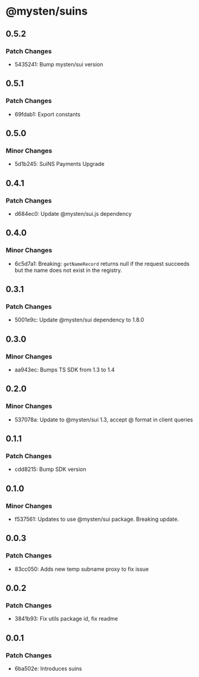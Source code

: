 # @mysten/suins

## 0.5.2

### Patch Changes

- 5435241: Bump mysten/sui version

## 0.5.1

### Patch Changes

- 69fdab1: Export constants

## 0.5.0

### Minor Changes

- 5d1b245: SuiNS Payments Upgrade

## 0.4.1

### Patch Changes

- d684ec0: Update @mysten/sui.js dependency

## 0.4.0

### Minor Changes

- 6c5d7a1: Breaking: `getNameRecord` returns null if the request succeeds but the name does not exist in the registry.

## 0.3.1

### Patch Changes

- 5001e9c: Update @mysten/sui dependency to 1.8.0

## 0.3.0

### Minor Changes

- aa943ec: Bumps TS SDK from 1.3 to 1.4

## 0.2.0

### Minor Changes

- 537078a: Update to @mysten/sui 1.3, accept @ format in client queries

## 0.1.1

### Patch Changes

- cdd8215: Bump SDK version

## 0.1.0

### Minor Changes

- f537561: Updates to use @mysten/sui package. Breaking update.

## 0.0.3

### Patch Changes

- 83cc050: Adds new temp subname proxy to fix issue

## 0.0.2

### Patch Changes

- 3841b93: Fix utils package id, fix readme

## 0.0.1

### Patch Changes

- 6ba502e: Introduces suins
